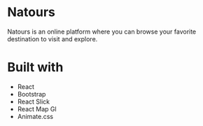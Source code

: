 # Natours

Natours is an online platform where you can browse your favorite destination to visit and explore.

# Built with

* React
* Bootstrap
* React Slick
* React Map Gl
* Animate.css